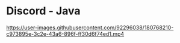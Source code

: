 # Discord - Java


https://user-images.githubusercontent.com/92296038/180768210-c973895e-3c2e-43a6-896f-ff30d6f74ed1.mp4

